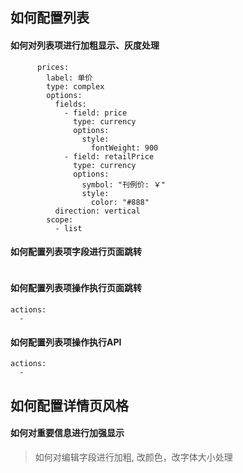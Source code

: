 ## 如何配置列表

#### 如何对列表项进行加粗显示、灰度处理
```
      prices:
        label: 单价
        type: complex
        options:
          fields:
            - field: price
              type: currency
              options:
                style:
                  fontWeight: 900
            - field: retailPrice
              type: currency
              options:
                symbol: "刊例价: ￥"
                style:
                  color: "#888"
          direction: vertical
        scope:
          - list
```

#### 如何配置列表项字段进行页面跳转
```
```

#### 如何配置列表项操作执行页面跳转
```
actions:
  - 
```

#### 如何配置列表项操作执行API
```
actions:
  -
```

## 如何配置详情页风格

#### 如何对重要信息进行加强显示
> 如何对编辑字段进行加粗, 改颜色，改字体大小处理
```
```



